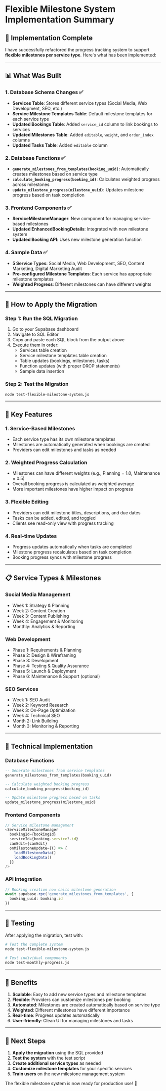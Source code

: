 # Flexible Milestone System Implementation Summary

## 🎯 **Implementation Complete**

I have successfully refactored the progress tracking system to support **flexible milestones per service type**. Here's what has been implemented:

---

## 📊 **What Was Built**

### **1. Database Schema Changes ✅**
- **Services Table**: Stores different service types (Social Media, Web Development, SEO, etc.)
- **Service Milestone Templates Table**: Default milestone templates for each service type
- **Updated Bookings Table**: Added `service_id` column to link bookings to services
- **Updated Milestones Table**: Added `editable`, `weight`, and `order_index` columns
- **Updated Tasks Table**: Added `editable` column

### **2. Database Functions ✅**
- **`generate_milestones_from_templates(booking_uuid)`**: Automatically creates milestones based on service type
- **`calculate_booking_progress(booking_id)`**: Calculates weighted progress across milestones
- **`update_milestone_progress(milestone_uuid)`**: Updates milestone progress based on task completion

### **3. Frontend Components ✅**
- **ServiceMilestoneManager**: New component for managing service-based milestones
- **Updated EnhancedBookingDetails**: Integrated with new milestone system
- **Updated Booking API**: Uses new milestone generation function

### **4. Sample Data ✅**
- **5 Service Types**: Social Media, Web Development, SEO, Content Marketing, Digital Marketing Audit
- **Pre-configured Milestone Templates**: Each service has appropriate milestone templates
- **Weighted Progress**: Different milestones can have different weights

---

## 🚀 **How to Apply the Migration**

### **Step 1: Run the SQL Migration**
1. Go to your Supabase dashboard
2. Navigate to SQL Editor
3. Copy and paste each SQL block from the output above
4. Execute them in order:
   - Services table creation
   - Service milestone templates table creation
   - Table updates (bookings, milestones, tasks)
   - Function updates (with proper DROP statements)
   - Sample data insertion

### **Step 2: Test the Migration**
```bash
node test-flexible-milestone-system.js
```

---

## 🎯 **Key Features**

### **1. Service-Based Milestones**
- Each service type has its own milestone templates
- Milestones are automatically generated when bookings are created
- Providers can edit milestones and tasks as needed

### **2. Weighted Progress Calculation**
- Milestones can have different weights (e.g., Planning = 1.0, Maintenance = 0.5)
- Overall booking progress is calculated as weighted average
- More important milestones have higher impact on progress

### **3. Flexible Editing**
- Providers can edit milestone titles, descriptions, and due dates
- Tasks can be added, edited, and toggled
- Clients see read-only view with progress tracking

### **4. Real-time Updates**
- Progress updates automatically when tasks are completed
- Milestone progress recalculates based on task completion
- Booking progress syncs with milestone progress

---

## 📋 **Service Types & Milestones**

### **Social Media Management**
- Week 1: Strategy & Planning
- Week 2: Content Creation
- Week 3: Content Publishing
- Week 4: Engagement & Monitoring
- Monthly: Analytics & Reporting

### **Web Development**
- Phase 1: Requirements & Planning
- Phase 2: Design & Wireframing
- Phase 3: Development
- Phase 4: Testing & Quality Assurance
- Phase 5: Launch & Deployment
- Phase 6: Maintenance & Support (optional)

### **SEO Services**
- Week 1: SEO Audit
- Week 2: Keyword Research
- Week 3: On-Page Optimization
- Week 4: Technical SEO
- Month 2: Link Building
- Month 3: Monitoring & Reporting

---

## 🔧 **Technical Implementation**

### **Database Functions**
```sql
-- Generate milestones from service templates
generate_milestones_from_templates(booking_uuid)

-- Calculate weighted booking progress
calculate_booking_progress(booking_id)

-- Update milestone progress based on tasks
update_milestone_progress(milestone_uuid)
```

### **Frontend Components**
```typescript
// Service milestone management
<ServiceMilestoneManager
  bookingId={bookingId}
  serviceId={booking.service?.id}
  canEdit={canEdit}
  onMilestoneUpdate={() => {
    loadMilestoneData()
    loadBookingData()
  }}
/>
```

### **API Integration**
```typescript
// Booking creation now calls milestone generation
await supabase.rpc('generate_milestones_from_templates', {
  booking_uuid: booking.id
})
```

---

## 🧪 **Testing**

After applying the migration, test with:

```bash
# Test the complete system
node test-flexible-milestone-system.js

# Test individual components
node test-monthly-progress.js
```

---

## 🎉 **Benefits**

1. **Scalable**: Easy to add new service types and milestone templates
2. **Flexible**: Providers can customize milestones per booking
3. **Automated**: Milestones are created automatically based on service type
4. **Weighted**: Different milestones have different importance
5. **Real-time**: Progress updates automatically
6. **User-friendly**: Clean UI for managing milestones and tasks

---

## 🔄 **Next Steps**

1. **Apply the migration** using the SQL provided
2. **Test the system** with the test script
3. **Create additional service types** as needed
4. **Customize milestone templates** for your specific services
5. **Train users** on the new milestone management system

The flexible milestone system is now ready for production use! 🚀

